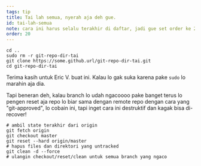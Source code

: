 ```yaml
---
tags: tip
title: Tai lah semua, nyerah aja deh gue.
id: tai-lah-semua
note: cara ini harus selalu terakhir di daftar, jadi gue set order ke 20 biar gue gak perlu ngelakuin re-name/re-order
order: 20
---
```


```git
cd ..
sudo rm -r git-repo-dir-tai
git clone https://some.github.url/git-repo-dir-tai.git
cd git-repo-dir-tai
```

Terima kasih untuk Eric V. buat ini. Kalau lo gak suka karena pake `sudo` lo marahin aja dia. 

Tapi beneran deh, kalau branch lo udah ngacoooo pake banget terus lo pengen reset aja repo lo biar sama dengan remote repo dengan cara yang "git-approved", lo cobain ini, tapi inget cara ini destruktif dan kagak bisa di-recover!

```git
# ambil state terakhir dari origin
git fetch origin
git checkout master
git reset --hard origin/master
# hapus files dan direktori yang untracked
git clean -d --force
# ulangin checkout/reset/clean untuk semua branch yang ngaco
```